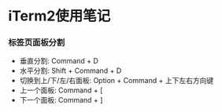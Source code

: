 # iTerm2使用笔记

### 标签页面板分割

- 垂直分割: Command + D
- 水平分割: Shift + Command + D
- 切换到上/下/左/右面板: Option + Command + 上下左右方向键
- 上一个面板: Command + [
- 下一个面板: Command + ]
